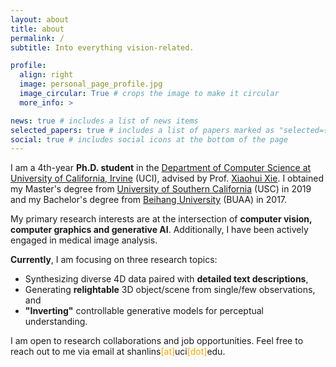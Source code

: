 ```yaml
---
layout: about
title: about
permalink: /
subtitle: Into everything vision-related.

profile:
  align: right
  image: personal_page_profile.jpg
  image_circular: True # crops the image to make it circular
  more_info: >

news: true # includes a list of news items
selected_papers: true # includes a list of papers marked as "selected={true}"
social: true # includes social icons at the bottom of the page
---
```


I am a 4th-year **Ph.D. student** in the [Department of Computer Science at University of California, Irvine](https://cs.ics.uci.edu/) (UCI), advised by Prof. [Xiaohui Xie](https://ics.uci.edu/~xhx/). I obtained my Master's degree from [University of Southern California](https://minghsiehece.usc.edu/) (USC) in 2019 and my Bachelor's degree from [Beihang University](https://yqgdxy.buaa.edu.cn/) (BUAA) in 2017.

My primary research interests are at the intersection of **computer vision, computer graphics and generative AI**. Additionally, I have been actively engaged in medical image analysis.

**Currently**, I am focusing on three research topics:

- Synthesizing diverse 4D data paired with **detailed text descriptions**,
- Generating **relightable** 3D object/scene from single/few observations, and
- **"Inverting"** controllable generative models for perceptual understanding. 

I am open to research collaborations and job opportunities. Feel free to reach out to me via email at shanlins<span style="color:orange">[at]</span>uci<span style="color:orange">[dot]</span>edu.
